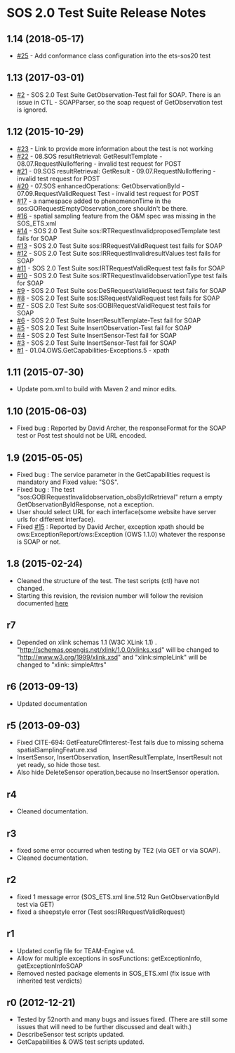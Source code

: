 SOS 2.0 Test Suite Release Notes
================================

1.14 (2018-05-17)
--------------------
  - [#25](https://github.com/opengeospatial/ets-sos20/issues/25) - Add conformance class configuration into the ets-sos20 test

1.13 (2017-03-01)
--------------------
  - [#2](https://github.com/opengeospatial/ets-sos20/issues/2) - SOS 2.0 Test Suite GetObservation-Test fail for SOAP. There is an issue in CTL - SOAPParser, so the soap request of GetObservation test is ignored.

1.12 (2015-10-29)
--------------------
  - [#23](https://github.com/opengeospatial/ets-sos20/issues/23) - Link to provide more information about the test is not working
  - [#22](https://github.com/opengeospatial/ets-sos20/issues/22) - 08.SOS resultRetrieval: GetResultTemplate - 08.07.RequestNulloffering - invalid test request for POST
  - [#21](https://github.com/opengeospatial/ets-sos20/issues/21) - 09.SOS resultRetrieval: GetResult - 09.07.RequestNulloffering - invalid test request for POST
  - [#20](https://github.com/opengeospatial/ets-sos20/issues/20) - 07.SOS enhancedOperations: GetObservationById - 07.09.RequestValidRequest Test - invalid test request for POST
  - [#17](https://github.com/opengeospatial/ets-sos20/issues/17) - a namespace added to phenomenonTime in the sos:GORequestEmptyObservation_core shouldn't be there.
  - [#16](https://github.com/opengeospatial/ets-sos20/issues/16) - spatial sampling feature from the O&M spec was missing in the SOS_ETS.xml
  - [#14](https://github.com/opengeospatial/ets-sos20/issues/14) - SOS 2.0 Test Suite sos:IRTRequestInvalidproposedTemplate test fails for SOAP
  - [#13](https://github.com/opengeospatial/ets-sos20/issues/13) - SOS 2.0 Test Suite sos:IRRequestValidRequest test fails for SOAP
  - [#12](https://github.com/opengeospatial/ets-sos20/issues/12) - SOS 2.0 Test Suite sos:IRRequestInvalidresultValues test fails for SOAP
  - [#11](https://github.com/opengeospatial/ets-sos20/issues/11) - SOS 2.0 Test Suite sos:IRTRequestValidRequest test fails for SOAP
  - [#10](https://github.com/opengeospatial/ets-sos20/issues/10) - SOS 2.0 Test Suite sos:IRTRequestInvalidobservationType test fails for SOAP
  - [#9](https://github.com/opengeospatial/ets-sos20/issues/9) - SOS 2.0 Test Suite sos:DeSRequestValidRequest  test fails for SOAP
  - [#8](https://github.com/opengeospatial/ets-sos20/issues/8) - SOS 2.0 Test Suite sos:ISRequestValidRequest  test fails for SOAP
  - [#7](https://github.com/opengeospatial/ets-sos20/issues/7) - SOS 2.0 Test Suite sos:GOBIRequestValidRequest test fails for SOAP
  - [#6](https://github.com/opengeospatial/ets-sos20/issues/6) - SOS 2.0 Test Suite InsertResultTemplate-Test fail for SOAP
  - [#5](https://github.com/opengeospatial/ets-sos20/issues/5) - SOS 2.0 Test Suite InsertObservation-Test fail for SOAP
  - [#4](https://github.com/opengeospatial/ets-sos20/issues/4) - SOS 2.0 Test Suite InsertSensor-Test fail for SOAP
  - [#3](https://github.com/opengeospatial/ets-sos20/issues/3) - SOS 2.0 Test Suite InsertSensor-Test fail for SOAP
  - [#1](https://github.com/opengeospatial/ets-sos20/issues/1) - 01.04.OWS.GetCapabilities-Exceptions.5 - xpath

1.11 (2015-07-30)
-----------------
- Update pom.xml to build with Maven 2 and minor edits.

1.10 (2015-06-03)
-----------------------------
- Fixed bug : Reported by David Archer, the responseFormat for the SOAP test or Post test should not be URL encoded.

1.9 (2015-05-05)
---------------------------

- Fixed bug : The service parameter in the GetCapabilities request is mandatory and Fixed value: "SOS".
- Fixed bug : The test "sos:GOBIRequestInvalidobservation_obsByIdRetrieval" return a empty GetObservationByIdResponse, not a exception.
- User should select URL for each interface(some website have server urls for different interface).
- Fixed [#15](https://github.com/opengeospatial/ets-sos20/issues/15) : Reported by David Archer, exception xpath should be ows:ExceptionReport/ows:Exception (OWS 1.1.0) whatever the response is SOAP or not.

1.8  (2015-02-24)
-----------------------------
- Cleaned the structure of the test. The test scripts (ctl) have not changed.
- Starting this revision, the revision number will follow the revision documented [here](https://github.com/opengeospatial/cite/wiki/OGC-Compliance-Testing-Tools)


r7
-----------------------
- Depended on xlink schemas 1.1 (W3C XLink 1.1) . "http://schemas.opengis.net/xlink/1.0.0/xlinks.xsd" will be changed to "http://www.w3.org/1999/xlink.xsd" and
		"xlink:simpleLink" will be changed to "xlink: simpleAttrs"

r6 (2013-09-13)
-------------------------

- Updated documentation

r5 (2013-09-03)
------------------------

- Fixed CITE-694: GetFeatureOfInterest-Test fails due to missing schema spatialSamplingFeature.xsd
- InsertSensor, InsertObservation, InsertResultTemplate, InsertResult not yet ready, so hide those test.
- Also hide DeleteSensor operation,because no InsertSensor operation.

r4
---------------
- Cleaned documentation.

r3
--------------
- fixed some error occurred when testing by TE2 (via GET or via SOAP).
- Cleaned documentation.

r2
--------------
- fixed 1 message error (SOS_ETS.xml line.512 Run GetObservationById test via GET)
- fixed a sheepstyle error (Test sos:IRRequestValidRequest)

r1
-----------
- Updated config file for TEAM-Engine v4.
- Allow for multiple exceptions in sosFunctions: getExceptionInfo, getExceptionInfoSOAP
- Removed nested package elements in SOS_ETS.xml (fix issue with inherited test verdicts)


r0 (2012-12-21)
--------------------------------

- Tested by 52north and many bugs and issues fixed.
	(There are still some issues that will need to be further discussed and dealt with.)
- DescribeSensor test scripts updated.
- GetCapabilities & OWS test scripts updated.



